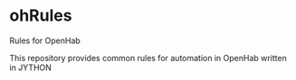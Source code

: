 # ohRules
Rules for OpenHab

This repository provides common rules for automation in OpenHab written in JYTHON
